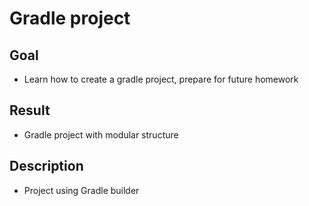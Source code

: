 # Gradle project

## Goal
- Learn how to create a gradle project, prepare for future homework

## Result
- Gradle project with modular structure

## Description
- Project using Gradle builder